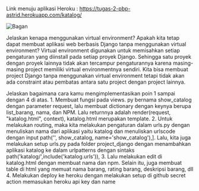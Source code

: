Link menuju aplikasi Heroku : https://tugas-2-pbp-astrid.herokuapp.com/katalog/

![Bagan](/gambar_PBP/PBP.png)


Jelaskan kenapa menggunakan virtual environment? Apakah kita tetap dapat membuat aplikasi web berbasis Django tanpa menggunakan virtual environment?
    Virtual environment digunakan untuk memisahkan setiap pengaturan yang diinstall pada setiap proyek Django. Sehingga satu proyek dengan proyek lainnya tidak akan tercampur pengaturannya karena masing-masing project memiliki virtual environmentnya sendiri. Kita bisa membuat project Django tanpa menggunakan virtual environment tetapi tidak akan ada constraint atau pembatas antara satu project dengan project lainnya.

Jelaskan bagaimana cara kamu mengimplementasikan poin 1 sampai dengan 4 di atas.
    1. Membuat fungsi pada views. py bernama show_catalog dengan parameter request, lalu membuat dictionary dengan keynya berupa list_barang, nama, dan NPM. Lalu returnnya adalah  render(request, "katalog.html", context), katalog.html merupakan template.
    2. Untuk melakukan routing, maka kita melakukan pengaturan dalam urls.py dengan menuliskan nama dari aplikasi yaitu katalog dan menuliskan urlscode dengan input path('', show_catalog, name='show_catalog'),]. Lalu, kita juga melakukan setup urls.py pada folder project_django dengan menambahkan aplikasi katalog ke dalam urlpatterns dengan sintaks  path('katalog/',include('katalog.urls')),
    3. Lalu melakukan edit di katalog.html dengan membuat nama dan npm. Selain itu, juga membuat table di html yang memuat nama barang, rating barang, deskripsi barang, dll
    4. Melakukan deploy ke heroku dengan melakukan setup di github secret action memasukan heroku api key dan name


